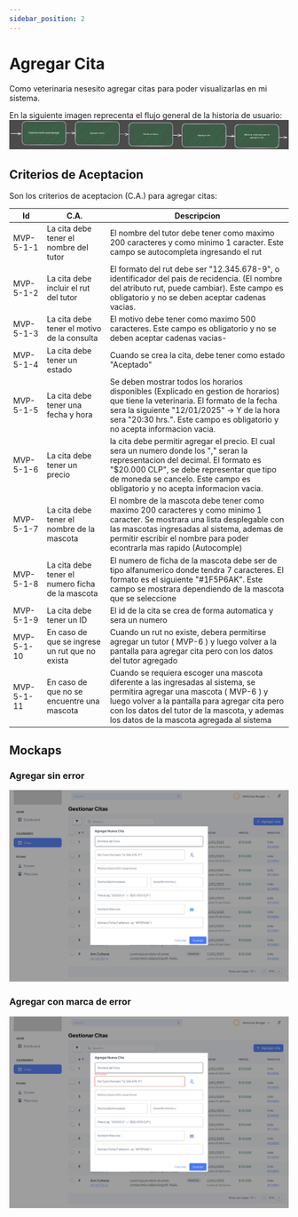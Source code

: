 ```yaml
---
sidebar_position: 2
---
```


# Agregar Cita

Como veterinaria nesesito agregar citas para poder visualizarlas en mi sistema.

En la siguiente imagen reprecenta el flujo general de la historia de usuario:
![Task Flow de Gestionar citas](/img/gestionar_citas/agregar_cita/agregar_cita_diagrama.svg)

## Criterios de Aceptacion
Son los criterios de aceptacion (C.A.) para agregar citas:

| Id | C.A. | Descripcion | 
|-------------------- | -------- | -------- | 
| MVP-5-1-1 | La cita debe tener el nombre del tutor | El nombre del tutor debe tener como maximo 200 caracteres y como minimo 1 caracter. Este campo se autocompleta ingresando el rut |
| MVP-5-1-2 | La cita debe incluir el rut del tutor | El formato del rut debe ser "12.345.678-9", o identificador del pais de recidencia. (El nombre del atributo rut, puede cambiar). Este campo es obligatorio y no se deben aceptar cadenas vacias. |
| MVP-5-1-3 | La cita debe tener el motivo de la consulta | El motivo debe tener como maximo 500 caracteres. Este campo es obligatorio y no se deben aceptar cadenas vacias- |
| MVP-5-1-4 | La cita debe tener un estado | Cuando se crea la cita, debe tener como estado "Aceptado" |
| MVP-5-1-5 | La cita debe tener una fecha y hora | Se deben mostrar todos los horarios disponibles (Explicado en gestion de horarios) que tiene la veterinaria. El formato de la fecha sera la siguiente "12/01/2025" -> Y de la hora sera "20:30 hrs.". Este campo es obligatorio y no acepta informacion vacia. |
| MVP-5-1-6 | La cita debe tener un precio | la cita debe permitir agregar el precio. El cual sera un numero donde los "," seran la representacion del decimal. El formato es "$20.000 CLP", se debe representar que tipo de moneda se cancelo. Este campo es obligatorio y no acepta informacion vacia. |
| MVP-5-1-7 | La cita debe tener el nombre de la mascota | El nombre de la mascota debe tener como maximo 200 caracteres y como minimo 1 caracter. Se mostrara una lista desplegable con las mascotas ingresadas al sistema, ademas de permitir escribir el nombre para poder econtrarla mas rapido (Autocomple) |
| MVP-5-1-8 | La cita debe tener el numero ficha de la mascota | El numero de ficha de la mascota debe ser de tipo alfanumerico donde tendra 7 caracteres. El formato es el siguiente "#1F5P6AK". Este campo se mostrara dependiendo de la mascota que se seleccione |
| MVP-5-1-9 | La cita debe tener un ID | El id de la cita se crea de forma automatica y sera un numero | 
| MVP-5-1-10 | En caso de que se ingrese un rut que no exista | Cuando un rut no existe, debera permitirse agregar un tutor ( MVP-6 ) y luego volver a la pantalla para agregar cita pero con los datos del tutor agregado |
| MVP-5-1-11 | En caso de que no se encuentre una mascota | Cuando se requiera escoger una mascota diferente a las ingresadas al sistema, se permitira agregar una mascota ( MVP-6 ) y luego  volver a la pantalla para agregar cita pero con los datos del tutor de la mascota, y ademas los datos de la mascota agregada al sistema |



## Mockaps

### Agregar sin error
![Mockap de Gestionar citas general](/img/gestionar_citas/agregar_cita/agregar_cita_mockap.svg)

### Agregar con marca de error
![Mockap de Gestionar citas tabla](/img/gestionar_citas/agregar_cita/agregar_cita_error_mockap.svg)